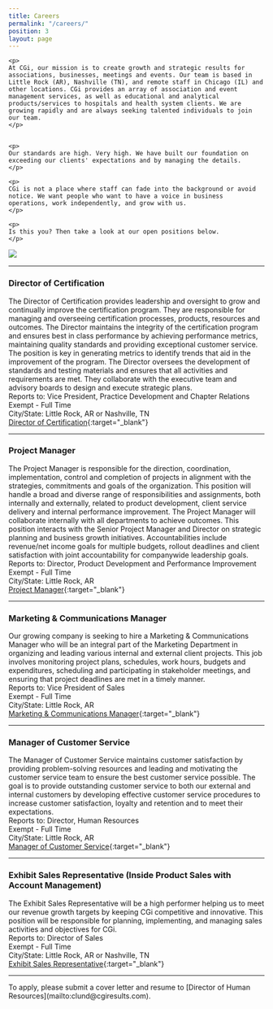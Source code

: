 ```yaml
---
title: Careers
permalink: "/careers/"
position: 3
layout: page
---
```



<div class="row mb-5 pb-4" style="margin-bottom: 1rem !important;">

  <div class="col-md-6">

    <p>
	At CGi, our mission is to create growth and strategic results for associations, businesses, meetings and events. Our team is based in Little Rock (AR), Nashville (TN), and remote staff in Chicago (IL) and other locations. CGi provides an array of association and event management services, as well as educational and analytical products/services to hospitals and health system clients. We are growing rapidly and are always seeking talented individuals to join our team.
    </p>


    <p>
    Our standards are high. Very high. We have built our foundation on exceeding our clients' expectations and by managing the details. 
    </p>

    <p>
    CGi is not a place where staff can fade into the background or avoid notice. We want people who want to have a voice in business operations, work independently, and grow with us. 
    </p>

    <p>
    Is this you? Then take a look at our open positions below.
    </p>

  </div>

  <div class="col-md-6">
    <img src="/uploads/Highland%20Ridge%20II.jpg" style="max-height: 375px;">
  </div>

</div>


<hr>

### Director of Certification
The Director of Certification provides leadership and oversight to grow and continually improve the certification program. They are responsible for managing and overseeing certification processes, products, resources and outcomes. The Director maintains the integrity of the certification program and ensures best in class performance by achieving performance metrics, maintaining quality standards and providing exceptional customer service. The position is key in generating metrics to identify trends that aid in the improvement of the program. The Director oversees the development of standards and testing materials and ensures that all activities and requirements are met. They collaborate with the executive team and advisory boards to design and execute strategic plans.<br />
Reports to: Vice President, Practice Development and Chapter Relations<br />
Exempt - Full Time<br />
City/State: Little Rock, AR or Nashville, TN<br />
[Director of Certification](/uploads/Director-of-Certification.pdf){:target="_blank"}

<hr>

### Project Manager
The Project Manager is responsible for the direction, coordination, implementation, control and completion of projects in alignment with the strategies, commitments and goals of the organization. This position will handle a broad and diverse range of responsibilities and assignments, both internally and externally, related to product development, client service delivery and internal performance improvement. The Project Manager will collaborate internally with all departments to achieve outcomes. This position interacts with the Senior Project Manager and Director on strategic planning and business growth initiatives. Accountabilities include revenue/net income goals for multiple budgets, rollout deadlines and client satisfaction with joint accountability for companywide leadership goals. <br />
Reports to: Director, Product Development and Performance Improvement<br />
Exempt - Full Time<br />
City/State: Little Rock, AR<br />
[Project Manager](/uploads/Project-Manager.pdf){:target="_blank"}

<hr>


### Marketing & Communications Manager
Our growing company is seeking to hire a Marketing & Communications Manager who will be an integral part of the Marketing Department in organizing and leading various internal and external client projects. This job involves monitoring project plans, schedules, work hours, budgets and expenditures, scheduling and participating in stakeholder meetings, and ensuring that project deadlines are met in a timely manner.<br />
Reports to: Vice President of Sales<br />
Exempt - Full Time<br />
City/State: Little Rock, AR<br />
[Marketing & Communications Manager](/uploads/MarComm-Manager.pdf){:target="_blank"}

<hr>




### Manager of Customer Service
The Manager of Customer Service maintains customer satisfaction by providing problem-solving resources and leading and motivating the customer service team to ensure the best customer service possible. The goal is to provide outstanding customer service to both our external and internal customers by developing effective customer service procedures to increase customer satisfaction, loyalty and retention and to meet their expectations.<br />
Reports to: Director, Human Resources<br />
Exempt - Full Time<br />
City/State: Little Rock, AR<br />
[Manager of Customer Service](/uploads/Manager-Customer-Service.pdf){:target="_blank"}

<hr>



### Exhibit Sales Representative (Inside Product Sales with Account Management)
The Exhibit Sales Representative will be a high performer helping us to meet our revenue growth targets by keeping CGi competitive and innovative. This position will be responsible for planning, implementing, and managing sales activities and objectives for CGi.<br />
Reports to: Director of Sales<br />
Exempt - Full Time<br />
City/State: Little Rock, AR or Nashville, TN<br />
[Exhibit Sales Representative](/uploads/Exhibit-Sales-Rep.pdf){:target="_blank"}

<hr>
To apply, please submit a cover letter and resume to [Director of Human Resources](mailto:clund@cgiresults.com).
